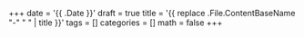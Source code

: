 +++
date = '{{ .Date }}'
draft = true
title = '{{ replace .File.ContentBaseName "-" " " | title }}'
tags = []
categories = []
math = false
+++
